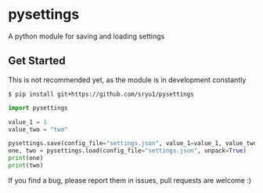 # pysettings
A python module for saving and loading settings

## Get Started
This is not recommended yet, as the module is in development constantly
```console
$ pip install git+https://github.com/sryu1/pysettings
```

```python
import pysettings

value_1 = 1
value_two = "two"

pysettings.save(config_file="settings.json", value_1=value_1, value_two=value_two)
one, two = pysettings.load(config_file="settings.json", unpack=True)
print(one)
print(two)
```

If you find a bug, please report them in issues, pull requests are welcome :)
